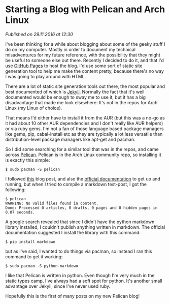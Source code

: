 # Starting a Blog with Pelican and Arch Linux
_Published on 29.11.2016 at 12:30_

I've been thinking for a while about blogging about some of the geeky stuff I do on my computer. Mostly in order to document my technical misadventures for my future reference, with the possibility that they might be useful to someone else out there. Recently I decided to do it, and that I'd use [GitHub Pages](https://pages.github.com/) to host the blog. I'd use some sort of static site generation tool to help me make the content pretty, because there's no way I was going to play around with HTML.

There are a lot of static site generation tools out there, the most popular and best documented of which is [Jekyll](https://jekyllrb.com/). Normally the fact that it's well documented would be enough to sway me to use it, but it has a big disadvantage that made me look elsewhere: It's not in the repos for Arch Linux (my Linux of choice). 

That means I'd either have to install it from the AUR (but this was a no-go as it had about 10 other AUR dependencies and I don't really like AUR helpers) or via ruby gems. I'm not a fan of those language based package managers like gems, pip, cabal-install etc as they are typically a lot less versatile than distribution-level package managers like apt-get and pacman.

So I did some searching for a similar tool that was in the repos, and came across [Pelican](http://blog.getpelican.com/). Pelican is in the Arch Linux community repo, so installing it is exactly this simple:

    $ sudo pacman -S pelican

I followed [this](http://mathamy.com/migrating-to-github-pages-using-pelican.html) blog post, and also the [official documentation](http://docs.getpelican.com/en/3.6.3/index.html) to get up and running, but when I tried to compile a markdown test-post, I got the following:

    $ pelican
    WARNING: No valid files found in content.
    Done: Processed 0 articles, 0 drafts, 0 pages and 0 hidden pages in 0.07 seconds.

A google search revealed that since I didn't have the python markdown library installed, I couldn't publish anything written in markdown. The official documentation suggested I install the library with this command:

    $ pip install markdown

but as I've said, I wanted to do things via pacman, so instead I ran this command to get it working:

    $ sudo pacman -S python-markdown

I like that Pelican is written in python. Even though I'm very much in the static types camp, I've always had a soft spot for python. It's another small advantage over Jekyll, since I've never used ruby.

Hopefully this is the first of many posts on my new Pelican blog!
